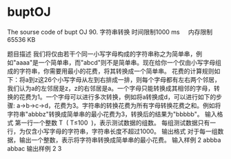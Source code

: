 # buptOJ
The sourse code of bupt OJ
90. 字符串转换 
时间限制1000 ms     内存限制 65536 KB    

题目描述
我们将仅由若干个同一小写字母构成的字符串称之为简单串，例如"aaaa"是一个简单串，而"abcd"则不是简单串。现在给你一个仅由小写字母组成的字符串，你需要用最小的花费，将其转换成一个简单串。 花费的计算规则如下：将a到z这26个小写字母从左到右排成一排，则每个字母都有左右两个邻居，我们认为a的左邻居是z，z的右邻居是a。一个字母只能转换成其相邻的字母，转换的花费为1。一个字母可以进行多次转换，例如将a转换成d，可以进行如下的步骤: a->b->c->d，花费为3。字符串的转换花费为所有字母转换花费之和。例如将字符串"abbbz"转换成简单串的最小花费为3，转换后的结果为"bbbbb"。
输入格式
第一行一个整数
T 
(
T≤100 
)，表示测试数据的组数。 每组测试数据只有一行，为仅含小写字母的字符串，字符串长度不超过1000。
输出格式
对于每一组数据，输出一个整数，表示将字符串转换成简单串的最小花费。
输入样例
2
abbba
abbac
输出样例
2
3



